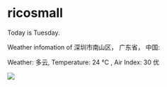 # ricosmall

Today is Tuesday.

Weather infomation of 深圳市南山区， 广东省， 中国: 

Weather: 多云, Temperature: 24 ℃ , Air Index: 30 优

<img src="https://github-readme-stats.vercel.app/api?username=ricosmall&show_icons=true" />
